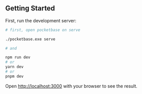 ## Getting Started

First, run the development server:

```bash
# first, open pocketbase on serve

./pocketbase.exe serve

# and

npm run dev
# or
yarn dev
# or
pnpm dev
```

Open [http://localhost:3000](http://localhost:3000) with your browser to see the result.

